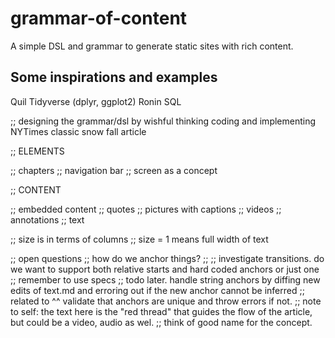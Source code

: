 # grammar-of-content
A simple DSL and grammar to generate static sites with rich content.

## Some inspirations and examples
Quil
Tidyverse (dplyr, ggplot2)
Ronin
SQL


;; designing the grammar/dsl by wishful thinking coding and implementing NYTimes classic snow fall article

;; ELEMENTS

;; chapters
;; navigation bar
;; screen as a concept


;; CONTENT

;; embedded content
    ;; quotes
    ;; pictures with captions 
    ;; videos
    ;; annotations
;; text

;; size is in terms of columns
;; size = 1 means full width of text


;; open questions
;; how do we anchor things?
;; 
;; investigate transitions. do we want to support both relative starts and hard coded anchors or just one
;; remember to use specs
;; todo later. handle string anchors by diffing new edits of text.md and erroring out if the new anchor cannot be inferred
;; related to ^^ validate that anchors are unique and throw errors if not.
;; note to self: the text here is the "red thread" that guides the flow of the article, but could be a video, audio as wel.
;; think of good name for the concept.